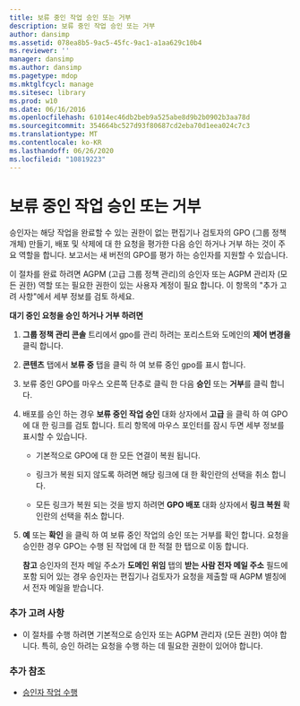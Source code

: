```yaml
---
title: 보류 중인 작업 승인 또는 거부
description: 보류 중인 작업 승인 또는 거부
author: dansimp
ms.assetid: 078ea8b5-9ac5-45fc-9ac1-a1aa629c10b4
ms.reviewer: ''
manager: dansimp
ms.author: dansimp
ms.pagetype: mdop
ms.mktglfcycl: manage
ms.sitesec: library
ms.prod: w10
ms.date: 06/16/2016
ms.openlocfilehash: 61014ec46db2beb9a525abe8d9b2b0902b3aa78d
ms.sourcegitcommit: 354664bc527d93f80687cd2eba70d1eea024c7c3
ms.translationtype: MT
ms.contentlocale: ko-KR
ms.lasthandoff: 06/26/2020
ms.locfileid: "10819223"
---
```

# 보류 중인 작업 승인 또는 거부


승인자는 해당 작업을 완료할 수 있는 권한이 없는 편집기나 검토자의 GPO (그룹 정책 개체) 만들기, 배포 및 삭제에 대 한 요청을 평가한 다음 승인 하거나 거부 하는 것이 주요 역할을 합니다. 보고서는 새 버전의 GPO를 평가 하는 승인자를 지원할 수 있습니다.

이 절차를 완료 하려면 AGPM (고급 그룹 정책 관리)의 승인자 또는 AGPM 관리자 (모든 권한) 역할 또는 필요한 권한이 있는 사용자 계정이 필요 합니다. 이 항목의 "추가 고려 사항"에서 세부 정보를 검토 하세요.

**대기 중인 요청을 승인 하거나 거부 하려면**

1.  **그룹 정책 관리 콘솔** 트리에서 gpo를 관리 하려는 포리스트와 도메인의 **제어 변경을** 클릭 합니다.

2.  **콘텐츠** 탭에서 **보류 중** 탭을 클릭 하 여 보류 중인 gpo를 표시 합니다.

3.  보류 중인 GPO를 마우스 오른쪽 단추로 클릭 한 다음 **승인** 또는 **거부**를 클릭 합니다.

4.  배포를 승인 하는 경우 **보류 중인 작업 승인** 대화 상자에서 **고급** 을 클릭 하 여 GPO에 대 한 링크를 검토 합니다. 트리 항목에 마우스 포인터를 잠시 두면 세부 정보를 표시할 수 있습니다.

    -   기본적으로 GPO에 대 한 모든 연결이 복원 됩니다.

    -   링크가 복원 되지 않도록 하려면 해당 링크에 대 한 확인란의 선택을 취소 합니다.

    -   모든 링크가 복원 되는 것을 방지 하려면 **GPO 배포** 대화 상자에서 **링크 복원** 확인란의 선택을 취소 합니다.

5.  **예** 또는 **확인** 을 클릭 하 여 보류 중인 작업의 승인 또는 거부를 확인 합니다. 요청을 승인한 경우 GPO는 수행 된 작업에 대 한 적절 한 탭으로 이동 합니다.

    **참고**  승인자의 전자 메일 주소가 **도메인** **위임** 탭의 **받는 사람 전자 메일 주소** 필드에 포함 되어 있는 경우 승인자는 편집기나 검토자가 요청을 제출할 때 AGPM 별칭에서 전자 메일을 받습니다.

     

### 추가 고려 사항

-   이 절차를 수행 하려면 기본적으로 승인자 또는 AGPM 관리자 (모든 권한) 여야 합니다. 특히, 승인 하려는 요청을 수행 하는 데 필요한 권한이 있어야 합니다.

### 추가 참조

-   [승인자 작업 수행](performing-approver-tasks-agpm40.md)

 

 





